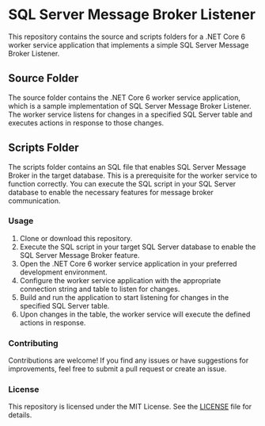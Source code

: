 # SQL Server Message Broker Listener

This repository contains the source and scripts folders for a .NET Core 6 worker service application that implements a simple SQL Server Message Broker Listener.

## Source Folder

The source folder contains the .NET Core 6 worker service application, which is a sample implementation of SQL Server Message Broker Listener. The worker service listens for changes in a specified SQL Server table and executes actions in response to those changes.

## Scripts Folder

The scripts folder contains an SQL file that enables SQL Server Message Broker in the target database. This is a prerequisite for the worker service to function correctly. You can execute the SQL script in your SQL Server database to enable the necessary features for message broker communication.

### Usage

1. Clone or download this repository.
2. Execute the SQL script in your target SQL Server database to enable the SQL Server Message Broker feature.
3. Open the .NET Core 6 worker service application in your preferred development environment.
4. Configure the worker service application with the appropriate connection string and table to listen for changes.
5. Build and run the application to start listening for changes in the specified SQL Server table.
6. Upon changes in the table, the worker service will execute the defined actions in response.

### Contributing

Contributions are welcome! If you find any issues or have suggestions for improvements, feel free to submit a pull request or create an issue.

### License

This repository is licensed under the MIT License. See the [LICENSE](/LICENSE) file for details.
